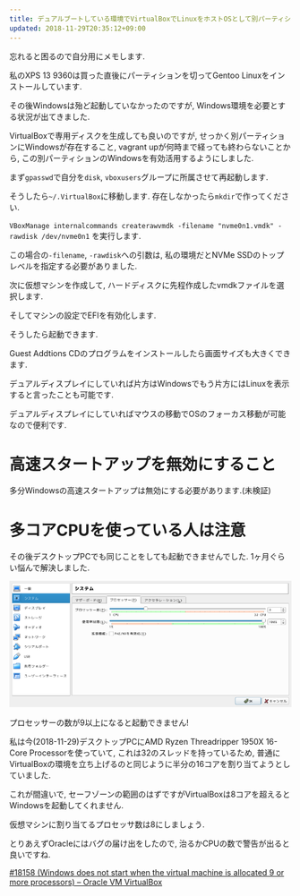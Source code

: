 ```yaml
---
title: デュアルブートしている環境でVirtualBoxでLinuxをホストOSとして別パーティションのWindowsをゲストOSとして起動
updated: 2018-11-29T20:35:12+09:00
---
```


忘れると困るので自分用にメモします.

私のXPS 13 9360は買った直後にパーティションを切ってGentoo Linuxをインストールしています.

その後Windowsは殆ど起動していなかったのですが,
Windows環境を必要とする状況が出てきました.

VirtualBoxで専用ディスクを生成しても良いのですが,
せっかく別パーティションにWindowsが存在すること,
vagrant upが何時まで経っても終わらないことから,
この別パーティションのWindowsを有効活用するようにしました.

まず`gpasswd`で自分を`disk`, `vboxusers`グループに所属させて再起動します.

そうしたら`~/.VirtualBox`に移動します.
存在しなかったら`mkdir`で作ってください.

`VBoxManage internalcommands createrawvmdk -filename "nvme0n1.vmdk" -rawdisk /dev/nvme0n1`
を実行します.

この場合の`-filename`, `-rawdisk`への引数は,
私の環境だとNVMe SSDのトップレベルを指定する必要がありました.

次に仮想マシンを作成して,
ハードディスクに先程作成したvmdkファイルを選択します.

そしてマシンの設定でEFIを有効化します.

そうしたら起動できます.

Guest Addtions CDのプログラムをインストールしたら画面サイズも大きくできます.

デュアルディスプレイにしていれば片方はWindowsでもう片方にはLinuxを表示すると言ったことも可能です.

デュアルディスプレイにしていればマウスの移動でOSのフォーカス移動が可能なので便利です.

# 高速スタートアップを無効にすること

多分Windowsの高速スタートアップは無効にする必要があります.(未検証)

# 多コアCPUを使っている人は注意

その後デスクトップPCでも同じことをしても起動できませんでした.
1ヶ月ぐらい悩んで解決しました.

![プロセッサー数](/asset/screenshot-2018-11-29-19-00-26.png)

プロセッサーの数が9以上になると起動できません!

私は今(2018-11-29)デスクトップPCにAMD Ryzen Threadripper 1950X 16-Core Processorを使っていて,
これは32のスレッドを持っているため,
普通にVirtualBoxの環境を立ち上げるのと同じように半分の16コアを割り当てようとしていました.

これが間違いで,
セーフゾーンの範囲のはずですがVirtualBoxは8コアを超えるとWindowsを起動してくれません.

仮想マシンに割り当てるプロセッサ数は8にしましょう.

とりあえずOracleにはバグの届け出をしたので,
治るかCPUの数で警告が出ると良いですね.

[#18158 (Windows does not start when the virtual machine is allocated 9 or more processors) – Oracle VM VirtualBox](https://www.virtualbox.org/ticket/18158)

